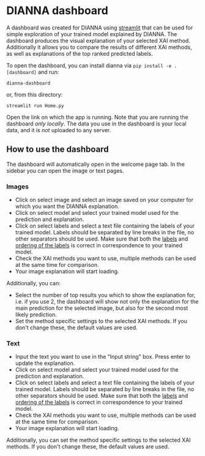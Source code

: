 # DIANNA dashboard


A dashboard was created for DIANNA using [streamlit](https://streamlit.io/) that can be used for simple exploration of your trained model explained by DIANNA. The dashboard produces the visual explanation of your selected XAI method. Additionally it allows you to compare the results of different XAI methods, as well as explanations of the top ranked predicted labels.

To open the dashboard, you can install dianna via `pip install -e .[dashboard]` and run:

```console
dianna-dashboard
```

or, from this directory:

```console
streamlit run Home.py
```

Open the link on which the app is running. Note that you are running the dashboard *only locally*. The data you use in the dashboard is your local data, and it is *not* uploaded to any server.


## How to use the dashboard

The dashboard will automatically open in the welcome page tab. In the sidebar you can open the image or text pages.

### Images

- Click on select image and select an image saved on your computer for which you want the DIANNA explanation.
- Click on select model and select your trained model used for the prediction and explanation.
- Click on select labels and select a text file containing the labels of your trained model. Labels should be separated by line breaks in the file, no other separators should be used. Make sure that both the <ins>labels</ins> and <ins>ordering of the labels</ins> is correct in correspondence to your trained model.
- Check the XAI methods you want to use, multiple methods can be used at the same time for comparison.
- Your image explanation will start loading.

Additionally, you can:
- Select the number of top results you which to show the explanation for, i.e. if you use 2, the dashboard will show not only the explanation for the main prediction for the selected image, but also for the second most likely prediction.
- Set the method specific settings to the selected XAI methods. If you don't change these, the default values are used.

### Text

- Input the text you want to use in the "Input string" box. Press enter to update the explanation.
- Click on select model and select your trained model used for the prediction and explanation.
- Click on select labels and select a text file containing the labels of your trained model. Labels should be separated by line breaks in the file, no other separators should be used. Make sure that both the <ins>labels</ins> and <ins>ordering of the labels</ins> is correct in correspondence to your trained model.
- Check the XAI methods you want to use, multiple methods can be used at the same time for comparison.
- Your image explanation will start loading.

Additionally, you can set the method specific settings to the selected XAI methods. If you don't change these, the default values are used.
